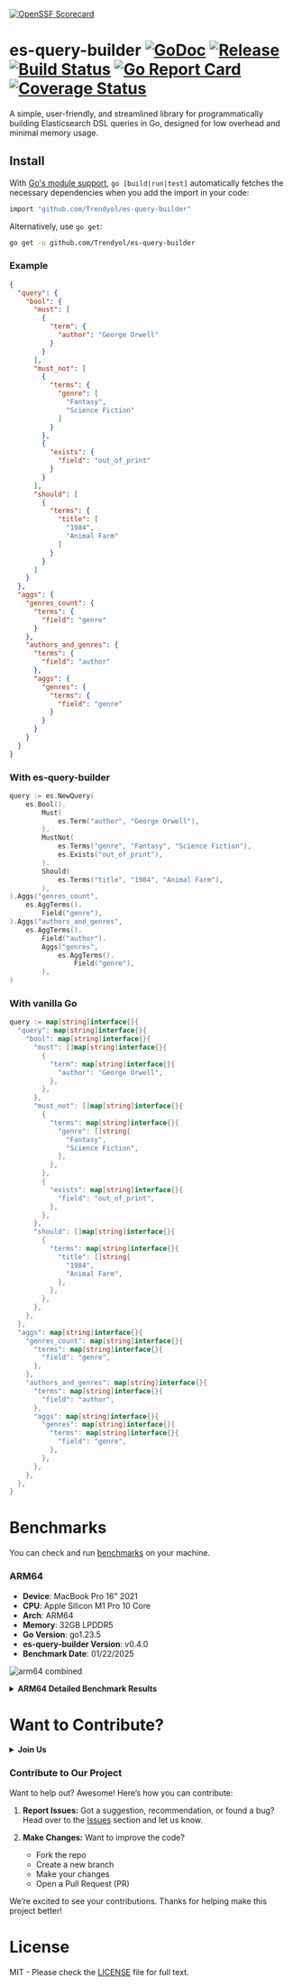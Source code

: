 
[![OpenSSF Scorecard](https://api.scorecard.dev/projects/github.com/Trendyol/es-query-builder/badge)](https://scorecard.dev/viewer/?uri=github.com/Trendyol/es-query-builder)
# es-query-builder [![GoDoc][doc-img]][doc] [![Release][release-img]][release] [![Build Status][ci-img]][ci] [![Go Report Card][go-report-img]][go-report] [![Coverage Status][cov-img]][cov]

A simple, user-friendly, and streamlined library for programmatically building Elasticsearch DSL queries in Go, designed
for low overhead and minimal memory usage.

## Install
With [Go's module support](https://go.dev/wiki/Modules#how-to-use-modules), `go [build|run|test]` automatically fetches the necessary dependencies when you add the import in your code:

```sh
import "github.com/Trendyol/es-query-builder"
```

Alternatively, use `go get`:

```sh
go get -u github.com/Trendyol/es-query-builder
```

### Example
```json
{
  "query": {
    "bool": {
      "must": [
        {
          "term": {
            "author": "George Orwell"
          }
        }
      ],
      "must_not": [
        {
          "terms": {
            "genre": [
              "Fantasy",
              "Science Fiction"
            ]
          }
        },
        {
          "exists": {
            "field": "out_of_print"
          }
        }
      ],
      "should": [
        {
          "terms": {
            "title": [
              "1984",
              "Animal Farm"
            ]
          }
        }
      ]
    }
  },
  "aggs": {
    "genres_count": {
      "terms": {
        "field": "genre"
      }
    },
    "authors_and_genres": {
      "terms": {
        "field": "author"
      },
      "aggs": {
        "genres": {
          "terms": {
            "field": "genre"
          }
        }
      }
    }
  }
}
```

### With es-query-builder

```go
query := es.NewQuery(
    es.Bool().
        Must(
            es.Term("author", "George Orwell"),
        ).
        MustNot(
            es.Terms("genre", "Fantasy", "Science Fiction"),
            es.Exists("out_of_print"),
        ).
        Should(
            es.Terms("title", "1984", "Animal Farm"),
        ),
).Aggs("genres_count",
    es.AggTerms().
        Field("genre"),
).Aggs("authors_and_genres",
    es.AggTerms().
        Field("author").
        Aggs("genres",
            es.AggTerms().
                Field("genre"),
        ),
)
```

### With vanilla Go

```go
query := map[string]interface{}{
  "query": map[string]interface{}{
    "bool": map[string]interface{}{
      "must": []map[string]interface{}{
        {
          "term": map[string]interface{}{
            "author": "George Orwell",
          },
        },
      },
      "must_not": []map[string]interface{}{
        {
          "terms": map[string]interface{}{
            "genre": []string{
              "Fantasy",
              "Science Fiction",
            },
          },
        },
        {
          "exists": map[string]interface{}{
            "field": "out_of_print",
          },
        },
      },
      "should": []map[string]interface{}{
        {
          "terms": map[string]interface{}{
            "title": []string{
              "1984",
              "Animal Farm",
            },
          },
        },
      },
    },
  },
  "aggs": map[string]interface{}{
    "genres_count": map[string]interface{}{
      "terms": map[string]interface{}{
        "field": "genre",
      },
    },
    "authors_and_genres": map[string]interface{}{
      "terms": map[string]interface{}{
        "field": "author",
      },
      "aggs": map[string]interface{}{
        "genres": map[string]interface{}{
          "terms": map[string]interface{}{
            "field": "genre",
          },
        },
      },
    },
  },
}
```



# Benchmarks

You can check and run [benchmarks](./benchmarks) on your machine.

### ARM64

- **Device**: MacBook Pro 16" 2021
- **CPU**: Apple Silicon M1 Pro 10 Core
- **Arch**: ARM64
- **Memory**: 32GB LPDDR5
- **Go Version**: go1.23.5
- **es-query-builder Version**: v0.4.0
- **Benchmark Date**: 01/22/2025

![arm64 combined](https://github.com/user-attachments/assets/3d462d23-b9be-4e6b-82c8-ba8bc40de241)

<details>
  <summary><b>ARM64 Detailed Benchmark Results</b></summary>

![arm64 simple](https://github.com/user-attachments/assets/dcb1303b-d384-424a-9f79-41369d3c2b82)

- **es-query-builder** is 23% less efficient than **vanilla Go**.
- **[aquasecurity/esquery](https://github.com/aquasecurity/esquery)** is 82% less efficient than **es-query-builder**.

Benchmark test file at [simple query benchmark](./benchmarks/simple_example_test.go)

---

![arm64 intermediate](https://github.com/user-attachments/assets/63cc99de-7590-4266-be3d-0b9fc9dce66e)

- **es-query-builder** is 25% less efficient than **vanilla Go**.
- **[aquasecurity/esquery](https://github.com/aquasecurity/esquery)** is 74% less efficient than **es-query-builder**.

Benchmark test file at [intermediate query benchmark](./benchmarks/intermediate_example_test.go)

---

![arm64 complex](https://github.com/user-attachments/assets/94c364c7-d0f8-4fba-ab7c-ecce9f790c4f)

- **es-query-builder** is 30% less efficient than **vanilla Go**.
- **[aquasecurity/esquery](https://github.com/aquasecurity/esquery)** is 70% less efficient than **es-query-builder**.

Benchmark test file at [complex query benchmark](./benchmarks/complex_example_test.go)

---

![arm64 mixed](https://github.com/user-attachments/assets/507d3d9c-dbb3-44c3-b052-ff46a4b11b5e)

- **es-query-builder** is 16% less efficient than **vanilla Go**.
- **[aquasecurity/esquery](https://github.com/aquasecurity/esquery)** is 82% less efficient than **es-query-builder**.

Benchmark test file at [mixed query benchmark](./benchmarks/mixed_example_test.go)

---

![arm64 conditional](https://github.com/user-attachments/assets/4b0bd815-eb01-4bd6-8c3d-4840f5150291)

- **es-query-builder** is 32% less efficient than **vanilla Go**.
- **[aquasecurity/esquery](https://github.com/aquasecurity/esquery)** is 69% less efficient than **es-query-builder**.

Benchmark test file at [conditional query benchmark](./benchmarks/conditional_example_test.go)

---

![arm64 aggs](https://github.com/user-attachments/assets/1e115a3d-6a38-4796-8d3c-e3b1bd67b3bf)

- **es-query-builder** is 29% less efficient than **vanilla Go**.
- **[aquasecurity/esquery](https://github.com/aquasecurity/esquery)** is 81% less efficient than **es-query-builder**.

Benchmark test file at [aggs query benchmark](./benchmarks/aggs_example_test.go)

---

### MacBook M1 Pro 10 Core Benchmark Result Table 

|Benchmark Name     |vanilla go score|vanilla go ns/op|aquasecurity/esquery score|aquasecurity/esquery ns/op|es-query-builder score|es-query-builder ns/op|
|-------------------|----------------|----------------|--------------------------|--------------------------|----------------------|----------------------|
|simple             |15997112        |372,4           |1953010                   |3075                      |10861778              |541,4                 |
|simple             |15932286        |376,7           |1942562                   |3079                      |10861311              |537,7                 |
|simple             |15981565        |376,8           |1952407                   |3074                      |10896735              |539,2                 |
|simple             |16174654        |373,9           |1945106                   |3253                      |10965974              |538,5                 |
|simple             |16186130        |372,6           |1943928                   |3069                      |11010657              |538,7                 |
|simple avg         |16054349,40     |374,48          |1947402,60                |3110,00                   |10919291,00           |539,10                |
|simple median      |15997112,00     |373,90          |1945106,00                |3075,00                   |10896735,00           |538,70                |
|simple stddev      |105178,41       |1,92            |4410,57                   |71,57                     |59506,72              |1,25                  |
|                   |                |                |                          |                          |                      |                      |
|complex            |2324410         |2572            |476419                    |12588                     |1612232               |3708                  |
|complex            |2315541         |2576            |472420                    |12610                     |1612942               |3714                  |
|complex            |2321216         |2582            |473491                    |12608                     |1603651               |3705                  |
|complex            |2325516         |2585            |478119                    |12642                     |1616520               |3711                  |
|complex            |2327028         |2586            |471618                    |12594                     |1615902               |3715                  |
|complex avg        |2322742,20      |2580,20         |474413,40                 |12608,40                  |1612249,40            |3710,60               |
|complex median     |2324410,00      |2582,00         |473491,00                 |12608,00                  |1612942,00            |3711,00               |
|complex stddev     |4075,05         |5,38            |2465,47                   |18,74                     |4604,17               |3,72                  |
|                   |                |                |                          |                          |                      |                      |
|conditional        |4023123         |1491            |845757                    |7077                      |2885863               |2076                  |
|conditional        |4041091         |1488            |853201                    |7091                      |2853171               |2078                  |
|conditional        |4012322         |1503            |841545                    |7081                      |2866297               |2076                  |
|conditional        |4013662         |1488            |847909                    |7104                      |2890788               |2082                  |
|conditional        |4026201         |1496            |840610                    |7090                      |2883222               |2092                  |
|conditional avg    |4023279,80      |1493,20         |845804,40                 |7088,60                   |2875868,20            |2080,80               |
|conditional median |4023123,00      |1491,00         |845757,00                 |7090,00                   |2883222,00            |2078,00               |
|conditional stddev |10376,63        |5,71            |4566,52                   |9,35                      |14023,88              |6,01                  |
|                   |                |                |                          |                          |                      |                      |
|intermediate       |4519802         |1323            |867354                    |6914                      |3373606               |1773                  |
|intermediate       |4488582         |1333            |864675                    |6904                      |3372969               |1771                  |
|intermediate       |4461734         |1335            |864476                    |6903                      |3391429               |1770                  |
|intermediate       |4476802         |1335            |865116                    |6901                      |3345444               |1766                  |
|intermediate       |4487874         |1335            |857962                    |6910                      |3358254               |1777                  |
|intermediate avg   |4486958,80      |1332,20         |863916,60                 |6906,40                   |3368340,40            |1771,40               |
|intermediate median|4487874,00      |1335,00         |864675,00                 |6904,00                   |3372969,00            |1771,00               |
|intermediate stddev|19087,16        |4,66            |3149,59                   |4,84                      |15544,87              |3,61                  |
|                   |                |                |                          |                          |                      |                      |
|mixed              |3430264         |1733            |1000000                   |5158                      |2880654               |2074                  |
|mixed              |3468865         |1737            |1000000                   |5167                      |2927622               |2057                  |
|mixed              |3445854         |1741            |1000000                   |5182                      |2892280               |2074                  |
|mixed              |3453601         |1730            |1000000                   |5158                      |2887956               |2064                  |
|mixed              |3445731         |1733            |1000000                   |5157                      |2901133               |2056                  |
|mixed avg          |3448863,00      |1734,80         |1000000,00                |5164,40                   |2897929,00            |2065,00               |
|mixed median       |3445854,00      |1733,00         |1000000,00                |5158,00                   |2892280,00            |2064,00               |
|mixed stddev       |12548,43        |3,82            |0,00                      |9,52                      |16258,77              |7,85                  |
|                   |                |                |                          |                          |                      |                      |
|aggs               |2604656         |2296            |618597                    |9704                      |1856065               |3279                  |
|aggs               |2616678         |2289            |620818                    |9719                      |1861394               |3228                  |
|aggs               |2616700         |2300            |618390                    |9711                      |1866285               |3235                  |
|aggs               |2613950         |2295            |615925                    |9705                      |1855579               |3211                  |
|aggs               |2611999         |2300            |617900                    |9697                      |1857831               |3216                  |
|aggs avg           |2612796,60      |2296,00         |618326,00                 |9707,20                   |1859430,80            |3233,80               |
|aggs median        |2613950,00      |2296,00         |618390,00                 |9705,00                   |1857831,00            |3228,00               |
|aggs stddev        |4439,32         |4,05            |1564,22                   |7,39                      |3988,95               |24,14                 |


</details>


# Want to Contribute?

<details>
  <summary><b>Join Us</b></summary>
  <img src="https://github.com/user-attachments/assets/34bb6fc2-237b-49df-bae9-8ce2b14096ca" width="400px" alt="join us"/>
</details>

###  Contribute to Our Project

Want to help out? Awesome! Here’s how you can contribute:

1. **Report Issues:** Got a suggestion, recommendation, or found a bug? Head over to the [Issues](https://github.com/Trendyol/es-query-builder/issues) section and let us know.

2. **Make Changes:** Want to improve the code?
   - Fork the repo
   - Create a new branch
   - Make your changes
   - Open a Pull Request (PR)

We’re excited to see your contributions. Thanks for helping make this project better!

# License

MIT - Please check the [LICENSE](./LICENSE) file for full text.

[doc-img]: https://godoc.org/github.com/Trendyol/es-query-builder?status.svg

[doc]: https://godoc.org/github.com/Trendyol/es-query-builder

[release]: https://github.com/Trendyol/es-query-builder/releases

[release-img]: https://img.shields.io/github/v/release/Trendyol/es-query-builder.svg

[go-report-img]: https://goreportcard.com/badge/github.com/Trendyol/es-query-builder

[go-report]: https://goreportcard.com/report/github.com/Trendyol/es-query-builder

[cov-img]: https://codecov.io/gh/Trendyol/es-query-builder/branch/main/graph/badge.svg

[cov]: https://codecov.io/gh/Trendyol/es-query-builder

[ci-img]: https://github.com/Trendyol/es-query-builder/actions/workflows/build-test.yml/badge.svg

[ci]: https://github.com/Trendyol/es-query-builder/actions/workflows/build-test.yml
